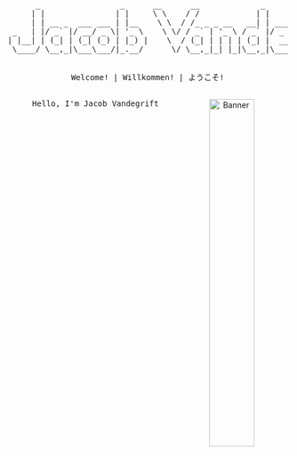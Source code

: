 <div align="center">
  <pre>
      _                 _      __      __             _                 _  __ _   
     | |               | |     \ \    / /            | |               (_)/ _| |  
     | | __ _  ___ ___ | |__    \ \  / /_ _ _ __   __| | ___  __ _ _ __ _| |_| |_ 
 _   | |/ _` |/ __/ _ \| '_ \    \ \/ / _` | '_ \ / _` |/ _ \/ _` | '__| |  _| __|
| |__| | (_| | (_| (_) | |_) |    \  / (_| | | | | (_| |  __/ (_| | |  | | | | |_ 
 \____/ \__,_|\___\___/|_.__/      \/ \__,_|_| |_|\__,_|\___|\__, |_|  |_|_|  \__|
                                                               __/ |               
                                                              |___/                
Welcome! | Willkommen! | ようこそ!
  </pre>
</div>

<div align="center">
<img src="https://github.com/JacobVandegrift/JacobVandegrift/blob/master/assets/anime_landscape.jpg" alt="Banner" width="40%" align="right">
<pre>
  Hello, I'm Jacob Vandegrift
</pre>
</div>
